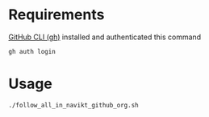 # Requirements
[GitHub CLI (gh)](https://cli.github.com/) installed and authenticated this command
```bash
gh auth login
```

# Usage
```bash 
./follow_all_in_navikt_github_org.sh
```
